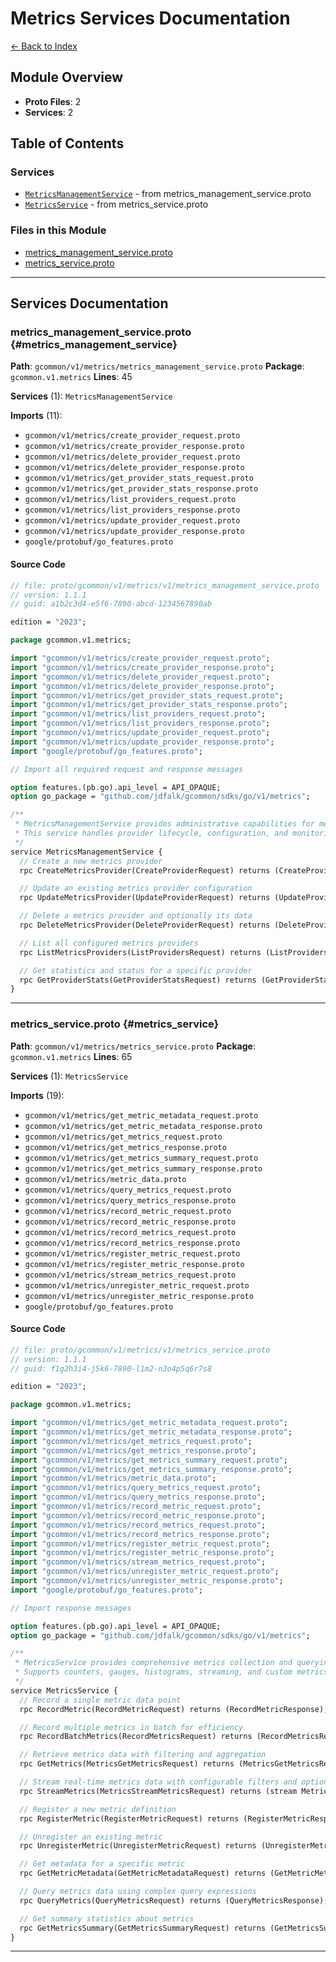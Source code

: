 # Metrics Services Documentation

[← Back to Index](./README.md)

## Module Overview

- **Proto Files**: 2
- **Services**: 2

## Table of Contents

### Services

- [`MetricsManagementService`](#metrics_management_service) - from metrics_management_service.proto
- [`MetricsService`](#metrics_service) - from metrics_service.proto

### Files in this Module

- [metrics_management_service.proto](#metrics_management_service)
- [metrics_service.proto](#metrics_service)

---

## Services Documentation

### metrics_management_service.proto {#metrics_management_service}

**Path**: `gcommon/v1/metrics/metrics_management_service.proto` **Package**: `gcommon.v1.metrics` **Lines**: 45

**Services** (1): `MetricsManagementService`

**Imports** (11):

- `gcommon/v1/metrics/create_provider_request.proto`
- `gcommon/v1/metrics/create_provider_response.proto`
- `gcommon/v1/metrics/delete_provider_request.proto`
- `gcommon/v1/metrics/delete_provider_response.proto`
- `gcommon/v1/metrics/get_provider_stats_request.proto`
- `gcommon/v1/metrics/get_provider_stats_response.proto`
- `gcommon/v1/metrics/list_providers_request.proto`
- `gcommon/v1/metrics/list_providers_response.proto`
- `gcommon/v1/metrics/update_provider_request.proto`
- `gcommon/v1/metrics/update_provider_response.proto`
- `google/protobuf/go_features.proto`

#### Source Code

```protobuf
// file: proto/gcommon/v1/metrics/v1/metrics_management_service.proto
// version: 1.1.1
// guid: a1b2c3d4-e5f6-7890-abcd-1234567890ab

edition = "2023";

package gcommon.v1.metrics;

import "gcommon/v1/metrics/create_provider_request.proto";
import "gcommon/v1/metrics/create_provider_response.proto";
import "gcommon/v1/metrics/delete_provider_request.proto";
import "gcommon/v1/metrics/delete_provider_response.proto";
import "gcommon/v1/metrics/get_provider_stats_request.proto";
import "gcommon/v1/metrics/get_provider_stats_response.proto";
import "gcommon/v1/metrics/list_providers_request.proto";
import "gcommon/v1/metrics/list_providers_response.proto";
import "gcommon/v1/metrics/update_provider_request.proto";
import "gcommon/v1/metrics/update_provider_response.proto";
import "google/protobuf/go_features.proto";

// Import all required request and response messages

option features.(pb.go).api_level = API_OPAQUE;
option go_package = "github.com/jdfalk/gcommon/sdks/go/v1/metrics";

/**
 * MetricsManagementService provides administrative capabilities for metrics providers.
 * This service handles provider lifecycle, configuration, and monitoring.
 */
service MetricsManagementService {
  // Create a new metrics provider
  rpc CreateMetricsProvider(CreateProviderRequest) returns (CreateProviderResponse);

  // Update an existing metrics provider configuration
  rpc UpdateMetricsProvider(UpdateProviderRequest) returns (UpdateProviderResponse);

  // Delete a metrics provider and optionally its data
  rpc DeleteMetricsProvider(DeleteProviderRequest) returns (DeleteProviderResponse);

  // List all configured metrics providers
  rpc ListMetricsProviders(ListProvidersRequest) returns (ListProvidersResponse);

  // Get statistics and status for a specific provider
  rpc GetProviderStats(GetProviderStatsRequest) returns (GetProviderStatsResponse);
}
```

---

### metrics_service.proto {#metrics_service}

**Path**: `gcommon/v1/metrics/metrics_service.proto` **Package**: `gcommon.v1.metrics` **Lines**: 65

**Services** (1): `MetricsService`

**Imports** (19):

- `gcommon/v1/metrics/get_metric_metadata_request.proto`
- `gcommon/v1/metrics/get_metric_metadata_response.proto`
- `gcommon/v1/metrics/get_metrics_request.proto`
- `gcommon/v1/metrics/get_metrics_response.proto`
- `gcommon/v1/metrics/get_metrics_summary_request.proto`
- `gcommon/v1/metrics/get_metrics_summary_response.proto`
- `gcommon/v1/metrics/metric_data.proto`
- `gcommon/v1/metrics/query_metrics_request.proto`
- `gcommon/v1/metrics/query_metrics_response.proto`
- `gcommon/v1/metrics/record_metric_request.proto`
- `gcommon/v1/metrics/record_metric_response.proto`
- `gcommon/v1/metrics/record_metrics_request.proto`
- `gcommon/v1/metrics/record_metrics_response.proto`
- `gcommon/v1/metrics/register_metric_request.proto`
- `gcommon/v1/metrics/register_metric_response.proto`
- `gcommon/v1/metrics/stream_metrics_request.proto`
- `gcommon/v1/metrics/unregister_metric_request.proto`
- `gcommon/v1/metrics/unregister_metric_response.proto`
- `google/protobuf/go_features.proto`

#### Source Code

```protobuf
// file: proto/gcommon/v1/metrics/v1/metrics_service.proto
// version: 1.1.1
// guid: f1g2h3i4-j5k6-7890-l1m2-n3o4p5q6r7s8

edition = "2023";

package gcommon.v1.metrics;

import "gcommon/v1/metrics/get_metric_metadata_request.proto";
import "gcommon/v1/metrics/get_metric_metadata_response.proto";
import "gcommon/v1/metrics/get_metrics_request.proto";
import "gcommon/v1/metrics/get_metrics_response.proto";
import "gcommon/v1/metrics/get_metrics_summary_request.proto";
import "gcommon/v1/metrics/get_metrics_summary_response.proto";
import "gcommon/v1/metrics/metric_data.proto";
import "gcommon/v1/metrics/query_metrics_request.proto";
import "gcommon/v1/metrics/query_metrics_response.proto";
import "gcommon/v1/metrics/record_metric_request.proto";
import "gcommon/v1/metrics/record_metric_response.proto";
import "gcommon/v1/metrics/record_metrics_request.proto";
import "gcommon/v1/metrics/record_metrics_response.proto";
import "gcommon/v1/metrics/register_metric_request.proto";
import "gcommon/v1/metrics/register_metric_response.proto";
import "gcommon/v1/metrics/stream_metrics_request.proto";
import "gcommon/v1/metrics/unregister_metric_request.proto";
import "gcommon/v1/metrics/unregister_metric_response.proto";
import "google/protobuf/go_features.proto";

// Import response messages

option features.(pb.go).api_level = API_OPAQUE;
option go_package = "github.com/jdfalk/gcommon/sdks/go/v1/metrics";

/**
 * MetricsService provides comprehensive metrics collection and querying capabilities.
 * Supports counters, gauges, histograms, streaming, and custom metrics aggregation.
 */
service MetricsService {
  // Record a single metric data point
  rpc RecordMetric(RecordMetricRequest) returns (RecordMetricResponse);

  // Record multiple metrics in batch for efficiency
  rpc RecordBatchMetrics(RecordMetricsRequest) returns (RecordMetricsResponse);

  // Retrieve metrics data with filtering and aggregation
  rpc GetMetrics(MetricsGetMetricsRequest) returns (MetricsGetMetricsResponse);

  // Stream real-time metrics data with configurable filters and options
  rpc StreamMetrics(MetricsStreamMetricsRequest) returns (stream MetricData);

  // Register a new metric definition
  rpc RegisterMetric(RegisterMetricRequest) returns (RegisterMetricResponse);

  // Unregister an existing metric
  rpc UnregisterMetric(UnregisterMetricRequest) returns (UnregisterMetricResponse);

  // Get metadata for a specific metric
  rpc GetMetricMetadata(GetMetricMetadataRequest) returns (GetMetricMetadataResponse);

  // Query metrics data using complex query expressions
  rpc QueryMetrics(QueryMetricsRequest) returns (QueryMetricsResponse);

  // Get summary statistics about metrics
  rpc GetMetricsSummary(GetMetricsSummaryRequest) returns (GetMetricsSummaryResponse);
}
```

---
